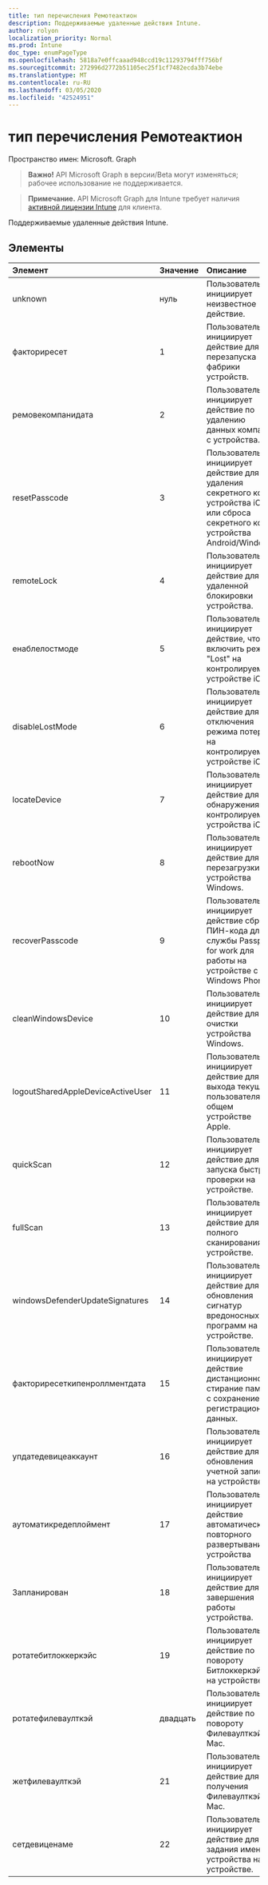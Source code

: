 ```yaml
---
title: тип перечисления Ремотеактион
description: Поддерживаемые удаленные действия Intune.
author: rolyon
localization_priority: Normal
ms.prod: Intune
doc_type: enumPageType
ms.openlocfilehash: 5818a7e0ffcaaad948ccd19c11293794fff756bf
ms.sourcegitcommit: 272996d2772b51105ec25f1cf7482ecda3b74ebe
ms.translationtype: MT
ms.contentlocale: ru-RU
ms.lasthandoff: 03/05/2020
ms.locfileid: "42524951"
---
```

# <a name="remoteaction-enum-type"></a>тип перечисления Ремотеактион

Пространство имен: Microsoft. Graph

> **Важно!** API Microsoft Graph в версии/Beta могут изменяться; рабочее использование не поддерживается.

> **Примечание.** API Microsoft Graph для Intune требует наличия [активной лицензии Intune](https://go.microsoft.com/fwlink/?linkid=839381) для клиента.

Поддерживаемые удаленные действия Intune.

## <a name="members"></a>Элементы
|Элемент|Значение|Описание|
|:---|:---|:---|
|unknown|нуль|Пользователь инициирует неизвестное действие.|
|факториресет|1 |Пользователь инициирует действие для перезапуска фабрики устройств. |
|ремовекомпанидата|2 |Пользователь инициирует действие по удалению данных компании с устройства. |
|resetPasscode|3 |Пользователь инициирует действие для удаления секретного кода устройства iOS или сброса секретного кода устройства Android/Windows. |
|remoteLock|4 |Пользователь инициирует действие для удаленной блокировки устройства.|
|енаблелостмоде|5 |Пользователь инициирует действие, чтобы включить режим "Lost" на контролируемом устройстве iOS.|
|disableLostMode|6 |Пользователь инициирует действие для отключения режима потери на контролируемом устройстве iOS.|
|locateDevice|7 |Пользователь инициирует действие для обнаружения контролируемого устройства iOS.|
|rebootNow|8 |Пользователь инициирует действие для перезагрузки устройства Windows.|
|recoverPasscode|9 |Пользователь инициирует действие сброса ПИН-кода для службы Passport for work для работы на устройстве с Windows Phone.|
|cleanWindowsDevice|10 |Пользователь инициирует действие для очистки устройства Windows.|
|logoutSharedAppleDeviceActiveUser|11 |Пользователь инициирует действие для выхода текущего пользователя на общем устройстве Apple.|
|quickScan|12 |Пользователь инициирует действие для запуска быстрой проверки на устройстве.|
|fullScan|13 |Пользователь инициирует действие для полного сканирования на устройстве.|
|windowsDefenderUpdateSignatures|14 |Пользователь инициирует действие для обновления сигнатур вредоносных программ на устройстве.|
|факториресеткипенроллментдата|15 |Пользователь инициирует действие дистанционное стирание памяти с сохранением регистрационных данных.|
|упдатедевицеаккаунт|16 |Пользователь инициирует действие для обновления учетной записи на устройстве.|
|аутоматикредеплоймент|17 |Пользователь инициирует действие автоматического повторного развертывания устройства|
|Запланирован|18 |Пользователь инициирует действие для завершения работы устройства.|
|ротатебитлоккеркэйс|19|Пользователь инициирует действие по повороту Битлоккеркэйс на устройстве.|
|ротатефилеваулткэй|двадцать|Пользователь инициирует действие по повороту Филеваулткэй на Mac.|
|жетфилеваулткэй|21|Пользователь инициирует действие для получения Филеваулткэй в Mac.|
|сетдевиценаме|22|Пользователь инициирует действие для задания имени устройства на устройстве.|



